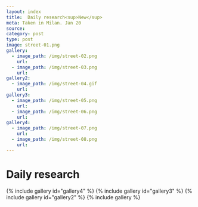 ```yaml
---
layout: index
title:  Daily research<sup>New</sup>
meta: Taken in Milan. Jan 20
source: 
category: post
type: post
image: street-01.png
gallery:
  - image_path: /img/street-02.png
    url:
  - image_path: /img/street-03.png
    url: 
gallery2:
  - image_path: /img/street-04.gif
    url:
gallery3:
  - image_path: /img/street-05.png
    url:
  - image_path: /img/street-06.png
    url: 
gallery4:
  - image_path: /img/street-07.png
    url:
  - image_path: /img/street-08.png
    url: 
---
```


# Daily research
{% include gallery id="gallery4" %}
{% include gallery id="gallery3" %}
{% include gallery id="gallery2" %}
{% include gallery %}





